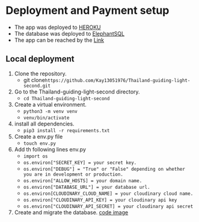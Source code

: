 # Deployment and Payment setup
 - The app was deployed to [HEROKU](https://id.heroku.com/login)
 - The database was deployed to [ElephantSQL](https://www.elephantsql.com/)
 - The app can be reached by the [Link](https://thailand-guiding-light-2fb0b0e33db8.herokuapp.com/)

## Local deployment
1. Clone the repository.
   - git clone`https://github.com/Kay13051976/Thailand-guiding-light-second.git`
  2. Go to the Thailand-guiding-light-second directory.
     - `cd Thailand-guiding-light-second`
 3. Create a virtual environment.
     - `python3 -m venv venv`
     - `venv/bin/activate`
4. install all dependencies.
     - `pip3 install -r requirements.txt`
5. Create a env.py file
     - `touch env.py`
6. Add th following lines env.py
     - `import os`
     - `os.environ["SECRET_KEY] = your secret key.`
     - `os.environ["DEBUG"] = "True" or "False" depending on whether you are in development or production.`
     - `os.environ["ALLOW_HOSTS] = your domain name.`
     - `os.environ["DATABASE_URL"] = your database url.`
     - `os.environ[CLOUDINARY_CLOUD_NAME] = your cloudinary cloud name.`
     - `os.environ["CLOUDINARY_API_KEY] = your cloudinary api key`
     - `os.environ["CLOUDINARY_API_SECRET] = your cloudinary api secret`
7. Create and migrate the database.
[code image]()